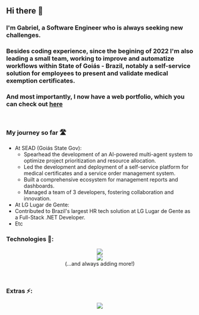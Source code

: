 ## Hi there 👋

### I'm Gabriel, a Software Engineer who is always seeking new challenges.
### Besides coding experience, since the begining of 2022 I'm also leading a small team, working to improve and automatize workflows within State of Goiás - Brazil, notably a self-service solution for employees to present and validate medical exemption certificates.
### And most importantly, I now have a web portfolio, which you can check out <a href="https://gabriel-mesq.github.io/webPortfolio/" target="_blank">here</a>

<br/>

### My journey so far 🛣️
- At SEAD (Goiás State Gov):
  - Spearhead the development of an AI-powered multi-agent system to optimize project prioritization and resource allocation.
  - Led the development and deployment of a self-service platform for medical certificates and a service order management system.
  - Built a comprehensive ecosystem for management reports and dashboards.
  - Managed a team of 3 developers, fostering collaboration and innovation.
- At LG Lugar de Gente:
-   Contributed to Brazil's largest HR tech solution at LG Lugar de Gente as a Full-Stack .NET Developer.
-   Etc

### Technologies 📡:

<p align="center">
  <a href="https://skillicons.dev">
    <img src="https://skillicons.dev/icons?i=py,cs,java" />
    <br/>
    <img src="https://skillicons.dev/icons?i=html,css,js" />
  </a>
  <br/>
(…and always adding more!)
</p>
<br/>

### Extras ⚡:

<p align="center">
  <img src="https://leetcard.jacoblin.cool/Gabriel-Mesq?theme=nord&font=Manjari?width=500&height=200" />
  <br/><br/><br/><br/>
</p>

